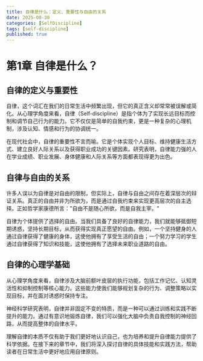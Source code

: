 ```yaml
---
title: 自律是什么：定义、重要性与自由的关系
date: 2025-08-30
categories: [SelfDiscipline]
tags: [self-discipline]
published: true
---
```


# 第1章 自律是什么？

## 自律的定义与重要性

自律，这个词汇在我们的日常生活中频繁出现，但它的真正含义却常常被误解或简化。从心理学角度来看，自律（Self-discipline）是指个体为了实现长远目标而控制和调节自己行为的能力。它不仅仅是简单的自我约束，更是一种复杂的心理机制，涉及认知、情感和行为的协调统一。

在现代社会中，自律的重要性不言而喻。它是个体实现个人目标、维持健康生活方式、建立良好人际关系以及获得职业成功的关键因素。研究表明，自律能力强的人在学业成绩、职业发展、身体健康和人际关系等方面都表现得更为出色。

## 自律与自由的关系

许多人误以为自律是对自由的限制，但实际上，自律与自由之间存在着深层次的辩证关系。真正的自由并非为所欲为，而是通过自我约束来实现更高层次的自主选择。正如哲学家康德所言："自由不是随心所欲，而是自我主宰。"

自律为个体提供了选择的自由。当我们具备了良好的自律能力，我们就能够抵御短期诱惑，坚持长期目标，从而获得实现真正愿望的自由。例如，一个坚持健身的人通过自律获得了健康的身体，这使他拥有了享受生活的自由；一个努力学习的学生通过自律获得了知识和技能，这使他拥有了选择未来职业道路的自由。

## 自律的心理学基础

从心理学角度来看，自律涉及大脑前额叶皮层的执行功能，包括工作记忆、认知灵活性和抑制控制等核心能力。这些能力使我们能够规划复杂的行为、调整策略以实现目标，并在面对诱惑时保持专注。

神经科学研究表明，自律并非固定不变的特质，而是一种可以通过训练和实践不断提升的能力。通过有意识地锻炼自律，我们可以强化大脑中负责自我控制的神经回路，从而提高整体的自律水平。

理解自律的本质不仅有助于我们更好地认识自己，也为培养和提升自律能力提供了科学依据。在接下来的章节中，我们将深入探讨自律的具体技能和实践方法，帮助读者在日常生活中更好地应用自律原则。
